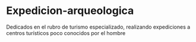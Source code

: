 # Expedicion-arqueologica
Dedicados en el rubro de turismo especializado, realizando expediciones a centros turísticos poco conocidos por el hombre 
